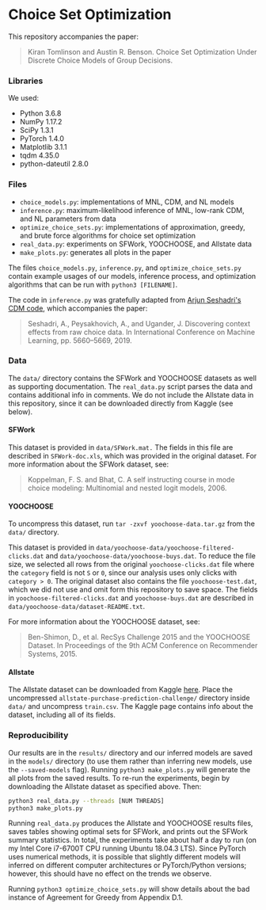 # Choice Set Optimization
This repository accompanies the paper:
> Kiran Tomlinson and Austin R. Benson. Choice Set Optimization Under Discrete Choice Models of Group Decisions.

### Libraries 
We used:
- Python 3.6.8
- NumPy 1.17.2
- SciPy 1.3.1 
- PyTorch 1.4.0
- Matplotlib 3.1.1
- tqdm 4.35.0
- python-dateutil 2.8.0

### Files
- ``choice_models.py``: implementations of MNL, CDM, and NL models
- ``inference.py``: maximum-likelihood inference of MNL, low-rank CDM, and NL parameters from data
- ``optimize_choice_sets.py``: implementations of approximation, greedy, and brute force algorithms for choice set optimization
- ``real_data.py``: experiments on SFWork, YOOCHOOSE, and Allstate data
- ``make_plots.py``: generates all plots in the paper

The files ``choice_models.py``, ``inference.py``, and ``optimize_choice_sets.py`` contain example usages of our models,
inference process, and optimization algorithms that can be run with ``python3 [FILENAME]``.

The code in ``inference.py`` was gratefully adapted from [Arjun Seshadri's CDM code](https://github.com/arjunsesh/cdm-icml), which
accompanies the paper:
>Seshadri, A., Peysakhovich, A., and Ugander, J. Discovering context effects from raw choice data. 
In International Conference on Machine Learning, pp. 5660–5669, 2019.

### Data
The ``data/`` directory contains the SFWork and YOOCHOOSE datasets as well as supporting
documentation. The ``real_data.py`` script parses the data and contains additional info in comments. We do not include
the Allstate data in this repository, since it can be downloaded directly from Kaggle (see below).

#### SFWork
This dataset is provided in ``data/SFWork.mat.`` The fields in this file are described in ``SFWork-doc.xls``, which
was provided in the original dataset. For more information about the SFWork dataset, see:
>Koppelman, F. S. and Bhat, C. A self instructing course in mode choice modeling: Multinomial and nested logit models, 2006.

#### YOOCHOOSE
To uncompress this dataset, run ``tar -zxvf yoochoose-data.tar.gz`` from the ``data/`` directory.

This dataset is provided in ``data/yoochoose-data/yoochoose-filtered-clicks.dat`` and ``data/yoochoose-data/yoochoose-buys.dat``.
To reduce the file size, we selected all rows from the original ``yoochoose-clicks.dat`` file where
the ``category`` field is not ``S`` or ``0``, since our analysis uses only clicks with ``category > 0``. The original
dataset also contains the file ``yoochoose-test.dat``, which we did not use and omit form this repository to save space.
The fields in ``yoochoose-filtered-clicks.dat`` and ``yoochoose-buys.dat`` are described in ``data/yoochoose-data/dataset-README.txt``.

For more information about the YOOCHOOSE dataset, see:
> Ben-Shimon, D., et al. RecSys Challenge 2015 and the YOOCHOOSE Dataset. In Proceedings of the 9th ACM Conference on Recommender Systems, 2015.

#### Allstate

The Allstate dataset can be downloaded from Kaggle [here](https://www.kaggle.com/c/allstate-purchase-prediction-challenge/data).
Place the uncompressed ``allstate-purchase-prediction-challenge/`` directory inside ``data/`` and uncompress ``train.csv``.
The Kaggle page contains info about the dataset, including all of its fields.

### Reproducibility
Our results are in the ``results/`` directory and our inferred models are saved in the ``models/`` directory (to use
them rather than inferring new models, use the ``--saved-models`` flag). Running ``python3 make_plots.py`` will
generate the all plots from the saved results. To re-run the experiments, begin by downloading the Allstate dataset as
specified above. Then:
```bash
python3 real_data.py --threads [NUM THREADS]
python3 make_plots.py
```
Running ``real_data.py`` produces the Allstate and YOOCHOOSE results files, saves tables showing optimal sets for 
SFWork, and prints out the SFWork summary statistics. In total, the experiments take about half a day to run (on my 
Intel Core i7-6700T CPU running Ubuntu 18.04.3 LTS). Since PyTorch uses numerical methods, it is possible that slightly
different models will inferred on different computer architectures or PyTorch/Python versions; however, this should have
no effect on the trends we observe.

Running ``python3 optimize_choice_sets.py`` will show details about the bad instance of Agreement for Greedy from Appendix D.1.





